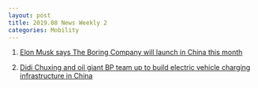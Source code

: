 ```yaml
---
layout: post
title: 2019.08 News Weekly 2
categories: Mobility
---
```


1. [Elon Musk says The Boring Company will launch in China this month](https://techcrunch.com/2019/08/03/elon-musk-says-the-boring-company-will-launch-in-china-this-month/)

2. [Didi Chuxing and oil giant BP team up to build electric vehicle charging infrastructure in China](https://techcrunch.com/2019/07/31/didi-chuxing-and-oil-giant-bp-team-up-to-build-electric-vehicle-charging-infrastructure-in-china/)

